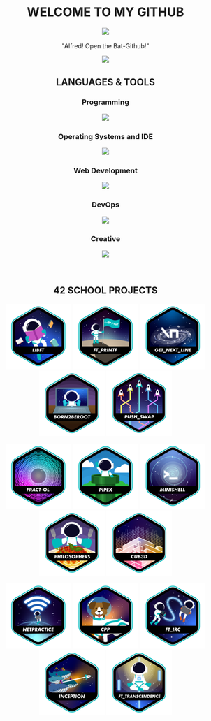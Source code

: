 <div align="center">

<h1>WELCOME TO MY GITHUB</h1>

![](https://media.tenor.com/tHss08AyS24AAAAC/batman-the-dark-knight.gif)

<p>"Alfred! Open the Bat-Github!"</p>

![](https://komarev.com/ghpvc/?username=lanceleau02&color=grey)

<h2>LANGUAGES & TOOLS</h2>

<h3>Programming</h3>

![](https://skillicons.dev/icons?i=c,cpp,python,regex)

<h3>Operating Systems and IDE</h3>

![](https://skillicons.dev/icons?i=windows,linux,ubuntu,vscode,vim)

<h3>Web Development</h3>

![](https://skillicons.dev/icons?i=html,css,js,bootstrap,django,mysql,wordpress,php,nginx)

<h3>DevOps</h3>

![](https://skillicons.dev/icons?i=bash,docker,git,github,raspberrypi,arduino)

<h3>Creative</h3>

![](https://skillicons.dev/icons?i=ps,pr,ae,figma)

&emsp;

<h2>42 SCHOOL PROJECTS</h2>

<p>

<a href="https://github.com/lanceleau02/Libft">![42 Badge](https://github.com/lanceleau02/lanceleau02/blob/main/.42badges/libfte.png)</a>
<a href="https://github.com/lanceleau02/ft_printf">![42 Badge](https://github.com/lanceleau02/lanceleau02/blob/main/.42badges/ft_printfe.png)</a>
<a href="https://github.com/lanceleau02/get_next_line">![42 Badge](https://github.com/lanceleau02/lanceleau02/blob/main/.42badges/get_next_linee.png)</a>
<a href="https://github.com/lanceleau02/Born2beroot">![42 Badge](https://github.com/lanceleau02/lanceleau02/blob/main/.42badges/born2beroote.png)</a>
<a href="https://github.com/lanceleau02/push_swap">![42 Badge](https://github.com/lanceleau02/lanceleau02/blob/main/.42badges/push_swape.png)</a>

</p>

<p>

<a href="https://github.com/lanceleau02/fract-ol">![42 Badge](https://github.com/lanceleau02/lanceleau02/blob/main/.42badges/fract-ole.png)</a>
<a href="https://github.com/lanceleau02/pipex">![42 Badge](https://github.com/lanceleau02/lanceleau02/blob/main/.42badges/pipexe.png)</a>
<a href="https://github.com/lanceleau02/minishell">![42 Badge](https://github.com/lanceleau02/lanceleau02/blob/main/.42badges/minishelle.png)</a>
<a href="https://github.com/lanceleau02/Philosophers">![42 Badge](https://github.com/lanceleau02/lanceleau02/blob/main/.42badges/philosopherse.png)</a>
<a href="https://github.com/lanceleau02/cub3d">![42 Badge](https://github.com/lanceleau02/lanceleau02/blob/main/.42badges/cub3de.png)</a>

</p>

<p>

<a href="https://github.com/lanceleau02/NetPractice">![42 Badge](https://github.com/lanceleau02/lanceleau02/blob/main/.42badges/netpracticee.png)</a>
<a href="https://github.com/lanceleau02/CPP">![42 Badge](https://github.com/lanceleau02/lanceleau02/blob/main/.42badges/cppe.png)</a>
<a href="https://github.com/lanceleau02/ft_irc">![42 Badge](https://github.com/lanceleau02/lanceleau02/blob/main/.42badges/ft_irce.png)</a>
<a href="https://github.com/lanceleau02/Inception">![42 Badge](https://github.com/lanceleau02/lanceleau02/blob/main/.42badges/inceptione.png)</a>
<a href="https://github.com/lanceleau02/ft_transcendence">![42 Badge](https://github.com/lanceleau02/lanceleau02/blob/main/.42badges/ft_transcendencee.png)</a>

</p>

</div>
